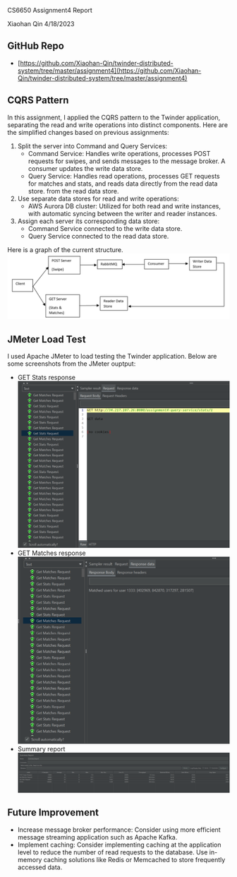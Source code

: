 CS6650 Assignment4 Report

Xiaohan Qin 4/18/2023

## GitHub Repo

- [https://github.com/Xiaohan-Qin/twinder-distributed-system/tree/master/assignment4](https://github.com/Xiaohan-Qin/twinder-distributed-system/tree/master/assignment4)

## CQRS Pattern

In this assignment, I applied the CQRS pattern to the Twinder application, separating the read and
write operations into distinct components. Here are the simplified changes based on previous
assignments:

1. Split the server into Command and Query Services:
    - Command Service: Handles write operations, processes POST requests for swipes, and sends
      messages to the message broker. A consumer updates the write data store.
    - Query Service: Handles read operations, processes GET requests for matches and stats, and
      reads data directly from the read data store. from the read data store.
2. Use separate data stores for read and write operations:
    - AWS Aurora DB cluster: Utilized for both read and write instances, with automatic syncing
      between the writer and reader instances.
3. Assign each server its corresponding data store:
    - Command Service connected to the write data store.
    - Query Service connected to the read data store.

Here is a graph of the current structure.
![](screenshots/architecture-diafram.png)

## JMeter Load Test

I used Apache JMeter to load testing the Twinder application. Below are some screenshots from the
JMeter ouptput:

- GET Stats response
  ![](screenshots/get-stats-response.png)
- GET Matches response
  ![](screenshots/get-matches-response.png)
- Summary report
  ![](screenshots/summary-report.png)

## Future Improvement

- Increase message broker performance: Consider using more efficient message streaming application
  such as Apache Kafka.
- Implement caching: Consider implementing caching at the application level to reduce the number of
  read requests to the database. Use in-memory caching solutions like Redis or Memcached to store
  frequently accessed data.